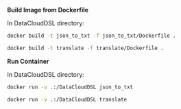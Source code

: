 **Build Image from Dockerfile**

In DataCloudDSL directory:

```bash
docker build -t json_to_txt -f json_to_txt/Dockerfile .
```
```bash
docker build -t translate -f translate/Dockerfile .
```

**Run Container**

In DataCloudDSL directory:

```bash
docker run -v .:/DataCloudDSL json_to_txt
```
```bash
docker run -v .:/DataCloudDSL translate
```